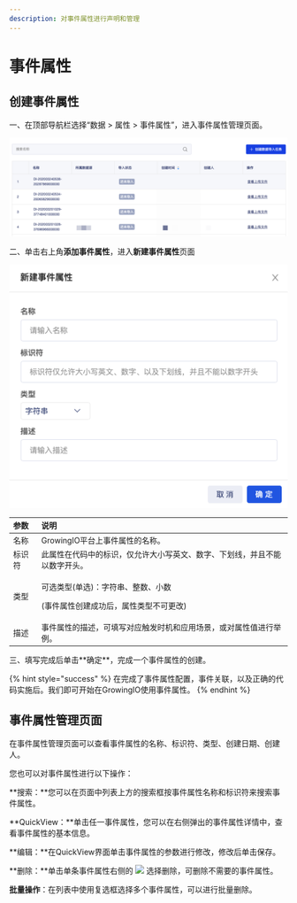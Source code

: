 ```yaml
---
description: 对事件属性进行声明和管理
---
```


# 事件属性

## 创建事件属性

一、在顶部导航栏选择“数据 &gt; 属性 &gt; 事件属性”，进入事件属性管理页面。

![&#x4E8B;&#x4EF6;&#x5C5E;&#x6027;&#x7BA1;&#x7406;&#x9875;&#x9762;](../../../.gitbook/assets/image%20%28117%29.png)

二、单击右上角**添加事件属性**，进入**新建事件属性**页面

![&#x4E8B;&#x4EF6;&#x5C5E;&#x6027;&#x65B0;&#x5EFA;&#x9875;&#x9762;](../../../.gitbook/assets/image%20%2840%29.png)

<table>
  <thead>
    <tr>
      <th style="text-align:left">&#x53C2;&#x6570;</th>
      <th style="text-align:left">&#x8BF4;&#x660E;</th>
    </tr>
  </thead>
  <tbody>
    <tr>
      <td style="text-align:left">&#x540D;&#x79F0;</td>
      <td style="text-align:left">GrowingIO&#x5E73;&#x53F0;&#x4E0A;&#x4E8B;&#x4EF6;&#x5C5E;&#x6027;&#x7684;&#x540D;&#x79F0;&#x3002;</td>
    </tr>
    <tr>
      <td style="text-align:left">&#x6807;&#x8BC6;&#x7B26;</td>
      <td style="text-align:left">&#x6B64;&#x5C5E;&#x6027;&#x5728;&#x4EE3;&#x7801;&#x4E2D;&#x7684;&#x6807;&#x8BC6;&#xFF0C;&#x4EC5;&#x5141;&#x8BB8;&#x5927;&#x5C0F;&#x5199;&#x82F1;&#x6587;&#x3001;&#x6570;&#x5B57;&#x3001;&#x4E0B;&#x5212;&#x7EBF;&#xFF0C;&#x5E76;&#x4E14;&#x4E0D;&#x80FD;&#x4EE5;&#x6570;&#x5B57;&#x5F00;&#x5934;&#x3002;</td>
    </tr>
    <tr>
      <td style="text-align:left">&#x7C7B;&#x578B;</td>
      <td style="text-align:left">
        <p>&#x53EF;&#x9009;&#x7C7B;&#x578B;(&#x5355;&#x9009;)&#xFF1A;&#x5B57;&#x7B26;&#x4E32;&#x3001;&#x6574;&#x6570;&#x3001;&#x5C0F;&#x6570;</p>
        <p>(&#x4E8B;&#x4EF6;&#x5C5E;&#x6027;&#x521B;&#x5EFA;&#x6210;&#x529F;&#x540E;&#xFF0C;&#x5C5E;&#x6027;&#x7C7B;&#x578B;&#x4E0D;&#x53EF;&#x66F4;&#x6539;)</p>
      </td>
    </tr>
    <tr>
      <td style="text-align:left">&#x63CF;&#x8FF0;</td>
      <td style="text-align:left">&#x4E8B;&#x4EF6;&#x5C5E;&#x6027;&#x7684;&#x63CF;&#x8FF0;&#xFF0C;&#x53EF;&#x586B;&#x5199;&#x5BF9;&#x5E94;&#x89E6;&#x53D1;&#x65F6;&#x673A;&#x548C;&#x5E94;&#x7528;&#x573A;&#x666F;&#xFF0C;&#x6216;&#x5BF9;&#x5C5E;&#x6027;&#x503C;&#x8FDB;&#x884C;&#x4E3E;&#x4F8B;&#x3002;</td>
    </tr>
  </tbody>
</table>三、填写完成后单击**确定**，完成一个事件属性的创建。

{% hint style="success" %}
在完成了事件属性配置，事件关联，以及正确的代码实施后。我们即可开始在GrowingIO使用事件属性。
{% endhint %}

## 事件属性管理页面

在事件属性管理页面可以查看事件属性的名称、标识符、类型、创建日期、创建人。

您也可以对事件属性进行以下操作：

**搜索：**您可以在页面中列表上方的搜索框按事件属性名称和标识符来搜索事件属性。

**QuickView：**单击任一事件属性，您可以在右侧弹出的事件属性详情中，查看事件属性的基本信息。

**编辑：**在QuickView界面单击事件属性的参数进行修改，修改后单击保存。

**删除：**单击单条事件属性右侧的 ![](https://docs.growingio.com/.gitbook/assets/-Lo08UtW7H58ehFKeZ4g-LsycTyZaItbL8_Wigcx-LsyfkaafJ-8X2utJ9BbE782B9E782B9E782B9.png) 选择删除，可删除不需要的事件属性。

**批量操作**：在列表中使用复选框选择多个事件属性，可以进行批量删除。

